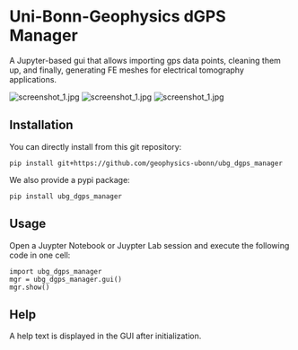 # Uni-Bonn-Geophysics dGPS Manager

A Jupyter-based gui that allows importing gps data points, cleaning them up,
and finally, generating FE meshes for electrical tomography applications.

![screenshot_1.jpg](screenshot_1.jpg)
![screenshot_1.jpg](screenshot_2.jpg)
![screenshot_1.jpg](screenshot_3.jpg)

## Installation

You can directly install from this git repository:

    pip install git+https://github.com/geophysics-ubonn/ubg_dgps_manager

We also provide a pypi package:

    pip install ubg_dgps_manager

## Usage

Open a Juypter Notebook or Juypter Lab session and execute the following code
in one cell:

    import ubg_dgps_manager
    mgr = ubg_dgps_manager.gui()
    mgr.show()

## Help

A help text is displayed in the GUI after initialization.
